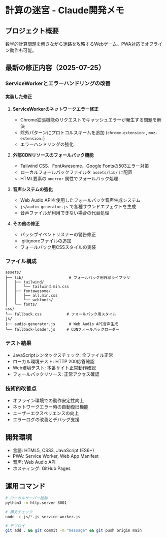 # 計算の迷宮 - Claude開発メモ

## プロジェクト概要
数学的計算問題を解きながら迷路を攻略するWebゲーム。PWA対応でオフライン動作も可能。

## 最新の修正内容（2025-07-25）

### ServiceWorkerとエラーハンドリングの改善

#### 実装した修正
1. **ServiceWorkerのネットワークエラー修正**
   - Chrome拡張機能のリクエストでキャッシュエラーが発生する問題を解決
   - 除外パターンにプロトコルスキームを追加 (`chrome-extension:`, `moz-extension:`)
   - エラーハンドリングの強化

2. **外部CDNリソースのフォールバック機能**
   - Tailwind CSS、FontAwesome、Google Fontsの503エラー対策
   - ローカルフォールバックファイルを `assets/lib/` に配置
   - HTML要素の `onerror` 属性でフォールバック処理

3. **音声システムの強化**
   - Web Audio APIを使用したフォールバック音声生成システム
   - `js/audio-generator.js` で各種サウンドエフェクトを生成
   - 音声ファイルが利用できない場合の代替処理

4. **その他の修正**
   - パッシブイベントリスナーの警告修正
   - .gitignoreファイルの追加
   - フォールバック用CSSスタイルの実装

### ファイル構成

```
assets/
├── lib/                    # フォールバック用外部ライブラリ
│   ├── tailwind/
│   │   └── tailwind.min.css
│   ├── fontawesome/
│   │   ├── all.min.css
│   │   └── webfonts/
│   └── fonts/
css/
└── fallback.css           # フォールバック用スタイル
js/
├── audio-generator.js      # Web Audio API音声生成
└── fallback-loader.js     # CDNフォールバックローダー
```

### テスト結果
- JavaScriptシンタックスチェック: 全ファイル正常
- ローカル環境テスト: HTTP 200応答確認
- Web環境テスト: 本番サイト正常動作確認
- フォールバックリソース: 正常アクセス確認

### 技術的改善点
- オフライン環境での動作安定性向上
- ネットワークエラー時の自動復旧機能
- ユーザーエクスペリエンスの向上
- エラーログの改善とデバッグ支援

## 開発環境
- 言語: HTML5, CSS3, JavaScript (ES6+)
- PWA: Service Worker, Web App Manifest
- 音声: Web Audio API
- ホスティング: GitHub Pages

## 運用コマンド
```bash
# ローカルサーバー起動
python3 -m http.server 8001

# 構文チェック
node -c js/*.js service-worker.js

# デプロイ
git add . && git commit -m "message" && git push origin main
```